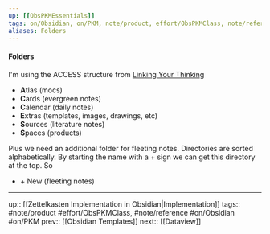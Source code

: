 ```yaml
---
up: [[ObsPKMEssentials]]
tags: on/Obsidian, on/PKM, note/product, effort/ObsPKMClass, note/reference
aliases: Folders
---
```

#### Folders

I'm using the ACCESS structure from [Linking Your Thinking](https://www.linkingyourthinking.com) 
- **A**tlas (mocs)
- **C**ards (evergreen notes)
- **C**alendar (daily notes)
- **E**xtras (templates, images, drawings, etc)
- **S**ources (literature notes)
- **S**paces (products)

Plus we need an additional folder for fleeting notes. Directories are sorted alphabetically. By starting the name with a + sign we can get this directory at the top. So
- \+ New (fleeting notes)

---
up:: [[Zettelkasten Implementation in Obsidian|Implementation]]
tags:: #note/product #effort/ObsPKMClass, #note/reference #on/Obsidian #on/PKM 
prev:: [[Obsidian Templates]]
next:: [[Dataview]]
